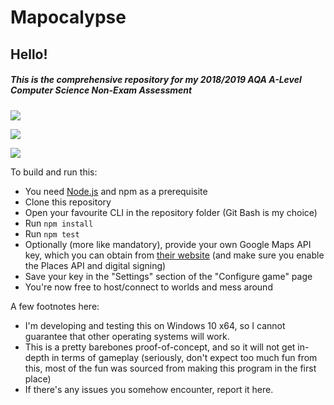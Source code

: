 # Mapocalypse
## Hello!
##### This is the comprehensive repository for my 2018/2019 AQA A-Level Computer Science Non-Exam Assessment

![](https://i.imgur.com/l6zJgj3.png)

![](https://i.imgur.com/MUMPxYB.png)

![](https://i.imgur.com/3twmXop.png)

To build and run this:
- You need [Node.js](https://nodejs.org/en/) and npm as a prerequisite
- Clone this repository
- Open your favourite CLI in the repository folder (Git Bash is my choice)
- Run `npm install`
- Run `npm test`
- Optionally (more like mandatory), provide your own Google Maps API key, which you can obtain from [their website](https://developers.google.com/maps/documentation/javascript/get-api-key) (and make sure you enable the Places API and digital signing)
- Save your key in the "Settings" section of the "Configure game" page
- You're now free to host/connect to worlds and mess around

A few footnotes here:
- I'm developing and testing this on Windows 10 x64, so I cannot guarantee that other operating systems will work.
- This is a pretty barebones proof-of-concept, and so it will not get in-depth in terms of gameplay (seriously, don't expect too much fun from this, most of the fun was sourced from making this program in the first place)
- If there's any issues you somehow encounter, report it here.

